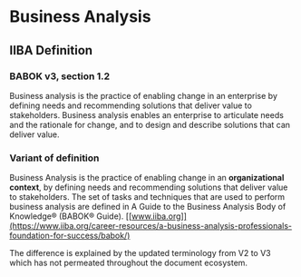 # Business Analysis

## IIBA Definition

### BABOK v3, section 1.2

Business analysis is the practice of enabling change in an enterprise by defining needs and recommending solutions that deliver value to stakeholders.
Business analysis enables an enterprise to articulate needs and the rationale for change, and to design and describe solutions that can deliver value.

### Variant of definition

Business Analysis is the practice of enabling change in an **organizational context**, by defining needs and recommending solutions that deliver value to stakeholders.
The set of tasks and techniques that are used to perform business analysis are defined in A Guide to the Business Analysis Body of Knowledge® (BABOK® Guide).
[[www.iiba.org]](https://www.iiba.org/career-resources/a-business-analysis-professionals-foundation-for-success/babok/)

The difference is explained by the updated terminology from V2 to V3 which has not permeated throughout the document ecosystem.
